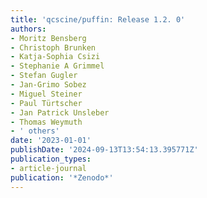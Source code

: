 ```yaml
---
title: 'qcscine/puffin: Release 1.2. 0'
authors:
- Moritz Bensberg
- Christoph Brunken
- Katja-Sophia Csizi
- Stephanie A Grimmel
- Stefan Gugler
- Jan-Grimo Sobez
- Miguel Steiner
- Paul Türtscher
- Jan Patrick Unsleber
- Thomas Weymuth
- ' others'
date: '2023-01-01'
publishDate: '2024-09-13T13:54:13.395771Z'
publication_types:
- article-journal
publication: '*Zenodo*'
---
```

